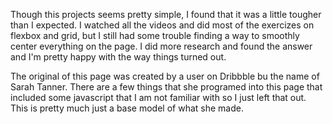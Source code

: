 Though this projects seems pretty simple, I found that it was a little tougher than I expected. I watched all the videos and did most of the exercizes on flexbox and grid, but I still had some trouble finding a way to smoothly center everything on the page. I did more research and found the answer and I'm pretty happy with the way things turned out.

The original of this page was created by a user on Dribbble bu the name of Sarah Tanner. There are a few things that she programed into this page that included some javascript that I am not familiar with so I just left that out. This is pretty much just a base model of what she made.